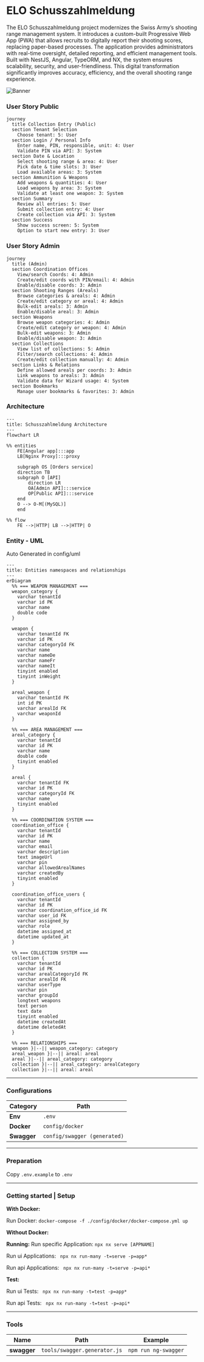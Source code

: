 # ELO Schusszahlmeldung

The ELO Schusszahlmeldung project modernizes the Swiss Army’s shooting range management system. It introduces a custom-built Progressive Web App (PWA) that allows recruits to digitally report their shooting scores, replacing paper-based processes. The application provides administrators with real-time oversight, detailed reporting, and efficient management tools. Built with NestJS, Angular, TypeORM, and NX, the system ensures scalability, security, and user-friendliness. This digital transformation significantly improves accuracy, efficiency, and the overall shooting range experience.

![Banner](https://desouza.ch/wp-content/uploads/2025/02/Mockup.png)

### User Story Public

```mermaid
journey
  title Collection Entry (Public)
  section Tenant Selection
    Choose tenant: 5: User
  section Login / Personal Info
    Enter name, PIN, responsible, unit: 4: User
    Validate PIN via API: 3: System
  section Date & Location
    Select shooting range & area: 4: User
    Pick date & time slots: 3: User
    Load available areas: 3: System
  section Ammunition & Weapons
    Add weapons & quantities: 4: User
    Load weapons by area: 3: System
    Validate at least one weapon: 3: System
  section Summary
    Review all entries: 5: User
    Submit collection entry: 4: User
    Create collection via API: 3: System
  section Success
    Show success screen: 5: System
    Option to start new entry: 3: User
````

### User Story Admin
```mermaid
journey
  title (Admin)
  section Coordination Offices
    View/search Coords: 4: Admin
    Create/edit coords with PIN/email: 4: Admin
    Enable/disable coords: 3: Admin
  section Shooting Ranges (Areals)
    Browse categories & areals: 4: Admin
    Create/edit category or areal: 4: Admin
    Bulk-edit areals: 3: Admin
    Enable/disable areal: 3: Admin
  section Weapons
    Browse weapon categories: 4: Admin
    Create/edit category or weapon: 4: Admin
    Bulk-edit weapons: 3: Admin
    Enable/disable weapon: 3: Admin
  section Collections
    View list of collections: 5: Admin
    Filter/search collections: 4: Admin
    Create/edit collection manually: 4: Admin
  section Links & Relations
    Define allowed areals per coords: 3: Admin
    Link weapons to areals: 3: Admin
    Validate data for Wizard usage: 4: System
  section Bookmarks
    Manage user bookmarks & favorites: 3: Admin
```

### Architecture

```mermaid
---
title: Schusszahlmeldung Architecture
---
flowchart LR

%% entities
    FE[Angular app]:::app
    LB[Nginx Proxy]:::proxy

    subgraph OS [Orders service]
    direction TB
    subgraph O [API]
        direction LR
        OA[Admin API]:::service
        OP[Public API]:::service
    end
    O --> O-M[(MySQL)]
    end

%% flow
    FE -->|HTTP| LB -->|HTTP| O
```

### Entity - UML
Auto Generated in config/uml

```mermaid
---
title: Entities namespaces and relationships
---
erDiagram
  %% === WEAPON MANAGEMENT ===
  weapon_category {
    varchar tenantId
    varchar id PK
    varchar name
    double code
  }
  
  weapon {
    varchar tenantId FK
    varchar id PK
    varchar categoryId FK
    varchar name
    varchar nameDe
    varchar nameFr
    varchar nameIt
    tinyint enabled
    tinyint inWeight
  }
  
  areal_weapon {
    varchar tenantId FK
    int id PK
    varchar arealId FK
    varchar weaponId
  }

  %% === AREA MANAGEMENT ===
  areal_category {
    varchar tenantId
    varchar id PK
    varchar name
    double code
    tinyint enabled
  }
  
  areal {
    varchar tenantId FK
    varchar id PK
    varchar categoryId FK
    varchar name
    tinyint enabled
  }

  %% === COORDINATION SYSTEM ===
  coordination_office {
    varchar tenantId
    varchar id PK
    varchar name
    varchar email
    varchar description
    text imageUrl
    varchar pin
    varchar allowedArealNames
    varchar createdBy
    tinyint enabled
  }
  
  coordination_office_users {
    varchar tenantId
    varchar id PK
    varchar coordination_office_id FK
    varchar user_id FK
    varchar assigned_by
    varchar role
    datetime assigned_at
    datetime updated_at
  }

  %% === COLLECTION SYSTEM ===
  collection {
    varchar tenantId
    varchar id PK
    varchar arealCategoryId FK
    varchar arealId FK
    varchar userType
    varchar pin
    varchar groupId
    longtext weapons
    text person
    text date
    tinyint enabled
    datetime createdAt
    datetime deletedAt
  }

  %% === RELATIONSHIPS ===
  weapon }|--|| weapon_category: category
  areal_weapon }|--|| areal: areal
  areal }|--|| areal_category: category
  collection }|--|| areal_category: arealCategory
  collection }|--|| areal: areal
```
----

### Configurations
| Category  | Path  |
|-----------|-------|
| **Env**   | `.env` |
| **Docker** | `config/docker` |
| **Swagger** | `config/swagger (generated)` |

----

### Preparation

Copy ``.env.example`` to `.env`

----
### Getting started | Setup

**With Docker:**

Run Docker:
``docker-compose -f ./config/docker/docker-compose.yml up``


**Without Docker:**


**Running:**
Run specific Application:
``npx nx serve [APPNAME]``

Run ui Applications:
`` npx nx run-many -t=serve -p=app*``

Run api Applications:
`` npx nx run-many -t=serve -p=api*``

**Test:**

Run ui Tests:
`` npx nx run-many -t=test -p=app*``

Run api Tests:
`` npx nx run-many -t=test -p=api*``

----

### Tools

| Name        | Path | Example              |
|-------------|------|----------------------|
| **swagger** | `tools/swagger.generator.js` | `npm run ng-swagger` |

